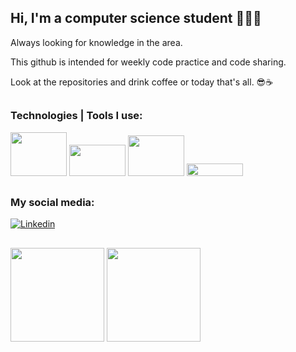 ## Hi, I'm a computer science student 🧑🏼‍💻
 Always looking for knowledge in the area. 

 This github is intended for weekly code practice and code sharing. 
 
 Look at the repositories and drink coffee or today that's all. 😎☕
 ##

 ### Technologies | Tools I use:
<img height="70" width="90" src="https://cdn.jsdelivr.net/gh/devicons/devicon/icons/jetbrains/jetbrains-original.svg" /> <img height="50" width="90" src="https://cdn.jsdelivr.net/gh/devicons/devicon/icons/java/java-original-wordmark.svg" /> <img height="65" width="90" src="https://cdn.jsdelivr.net/gh/devicons/devicon/icons/spring/spring-original-wordmark.svg" /> <img height="20" width="90" src="https://cdn.jsdelivr.net/gh/devicons/devicon/icons/git/git-original.svg"  />
  
##
 ### My social media:

[![Linkedin](https://img.shields.io/badge/LinkedIn-0077B5?style=for-the-badge&logo=linkedin&logoColor=white)](https://www.linkedin.com/in/hanspeterdietiker)

 
##

<div>
<img height="150em" src="https://github-readme-stats.vercel.app/api?username=hanspeterdietiker&theme=aura&show_icons=true"/>

<img height="150em" src="https://github-readme-stats.vercel.app/api/top-langs/?username=hanspeterdietiker&layout=compact&langs_count=16&theme=aura"/>
</div>



